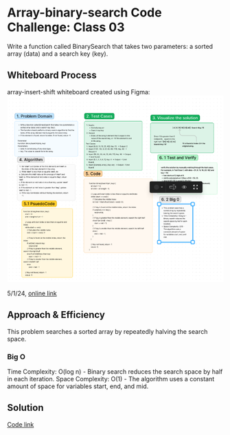 # Array-binary-search Code Challenge: Class 03
Write a function called BinarySearch that takes two parameters: a sorted array (data) and a search key (key).

## Whiteboard Process
array-insert-shift whiteboard created using Figma:
![alt text](image.png)

5/1/24, [online link](https://www.figma.com/file/A2xc6lhhYczl5EPTlE37xC/Code-challenge-3-array-binary-search?type=whiteboard&node-id=3-3613&t=SdmkxMoF7iHCGHXR-0)

## Approach & Efficiency
<!-- What approach did you take? Why? What is the Big O space/time for this approach? -->
This problem searches a sorted array by repeatedly halving the search space.

### Big O
Time Complexity: O(log n) - Binary search reduces the search space by half in each iteration.
Space Complexity: O(1) - The algorithm uses a constant amount of space for variables start, end, and mid.


## Solution
[Code link](./binary-search.js)




